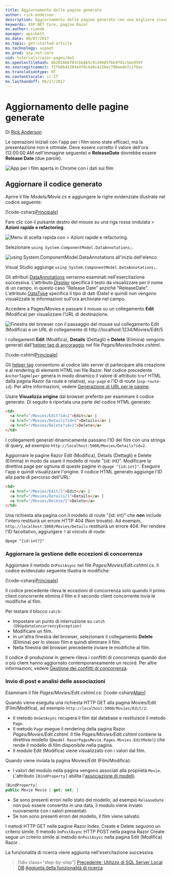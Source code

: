 ```yaml
---
title: Aggiornamento delle pagine generate
author: rick-anderson
description: Aggiornamento delle pagine generate con una migliore visualizzazione.
keywords: ASP.NET Core, pagine Razor
ms.author: riande
manager: wpickett
ms.date: 08/07/2017
ms.topic: get-started-article
ms.technology: aspnet
ms.prod: asp.net-core
uid: tutorials/razor-pages/da1
ms.openlocfilehash: 8b2018bbf83cbb4b5c9139605fbb97d1c5be959f
ms.sourcegitcommit: f2fb0b45284e4f8c4a9c422bec790aede7c1f0ac
ms.translationtype: HT
ms.contentlocale: it-IT
ms.lasthandoff: 08/17/2017
---
```

# <a name="updating-the-generated-pages"></a>Aggiornamento delle pagine generate

Di [Rick Anderson](https://twitter.com/RickAndMSFT)

Le operazioni iniziali con l'app per i film sono state efficaci, ma la presentazione non è ottimale. Deve essere corretto il valore dell'ora (12:00:00 AM nell'immagine seguente) e **ReleaseDate** dovrebbe essere **Release Date** (due parole).

![App per i film aperta in Chrome con i dati sui film](sql/_static/m55.png)

## <a name="update-the-generated-code"></a>Aggiornare il codice generato

Aprire il file *Models/Movie.cs* e aggiungere le righe evidenziate illustrate nel codice seguente:

[!code-csharp[Principale](razor-pages-start/sample/RazorPagesMovie/Models/MovieDate.cs?name=snippet_1&highlight=10-11)]

Fare clic con il pulsante destro del mouse su una riga rossa ondulata > **Azioni rapide e refactoring**.

  ![Menu di scelta rapida con **> Azioni rapide e refactoring**.](da1/qa.png)


Selezionare `using System.ComponentModel.DataAnnotations;`.

  ![using System.ComponentModel.DataAnnotations all'inizio dell'elenco](da1/da.png)

  Visual Studio aggiunge `using System.ComponentModel.DataAnnotations;`.

Gli attributi [DataAnnotations](http://msdn.microsoft.com/library/system.componentmodel.dataannotations.aspx) verranno esaminati nell'esercitazione successiva. L'attributo [Display](https://msdn.microsoft.com/library/system.componentmodel.dataannotations.displayattribute.aspx) specifica il testo da visualizzare per il nome di un campo, in questo caso "Release Date" anziché "ReleaseDate". L'attributo [DataType](https://msdn.microsoft.com/library/system.componentmodel.dataannotations.datatypeattribute.aspx) specifica il tipo di dati (Date) e quindi non vengono visualizzate le informazioni sull'ora archiviate nel campo.

Accedere a Pages/Movies e passare il mouse su un collegamento **Edit** (Modifica) per visualizzare l'URL di destinazione.

![Finestra del browser con il passaggio del mouse sul collegamento Edit (Modifica) e un URL di collegamento di http://localhost:1234/Movies/Edit/5](da1/edit7.png)

I collegamenti **Edit** (Modifica), **Details** (Dettagli) e **Delete** (Elimina) vengono generati dall'[helper tag di ancoraggio](xref:mvc/views/tag-helpers/builtin-th/AnchorTagHelper) nel file *Pages/Movies/Index.cshtml*.

[!code-cshtml[Principale](razor-pages-start\snapshot_sample\RazorPagesMovie\Pages\Movie\Index.cshtml?highlight=16-18&range=32-)]

Gli [helper tag](xref:mvc/views/tag-helpers/intro) consentono al codice lato server di partecipare alla creazione e al rendering di elementi HTML nei file Razor. Nel codice precedente `AnchorTagHelper` genera in modo dinamico il valore di attributo `href` HTML dalla pagina Razor (la route è relativa), `asp-page` e l'ID di route (`asp-route-id`). Per altre informazioni, vedere [Generazione di URL per le pagine](xref:mvc/razor-pages/index#url-generation-for-pages).

Usare **Visualizza origine** dal browser preferito per esaminare il codice generato. Di seguito è riportata una parte del codice HTML generato:

```html
<td>
  <a href="/Movies/Edit?id=1">Edit</a> |
  <a href="/Movies/Details?id=1">Details</a> |
  <a href="/Movies/Delete?id=1">Delete</a>
</td>

```

I collegamenti generati dinamicamente passano l'ID del film con una stringa di query, ad esempio `http://localhost:5000/Movies/Details?id=2`. 

Aggiornare le pagine Razor Edit (Modifica), Details (Dettagli) e Delete (Elimina) in modo da usare il modello di route "{id: int}". Modificare la direttiva page per ognuna di queste pagine in `@page "{id:int}"`. Eseguire l'app e quindi visualizzare l'origine. Il codice HTML generato aggiunge l'ID alla parte di percorso dell'URL:

```html
<td>
  <a href="/Movies/Edit/1">Edit</a> |
  <a href="/Movies/Details/1">Details</a> |
  <a href="/Movies/Delete/1">Delete</a>
</td>
```

Una richiesta alla pagina con il modello di route "{id: int}" che **non** include l'intero restituirà un errore HTTP 404 (Non trovato). Ad esempio, `http://localhost:5000/Movies/Details` restituirà un errore 404. Per rendere l'ID facoltativo, aggiungere `?` al vincolo di route:

 ```cshtml
@page "{id:int?}"
```

### <a name="update-concurrency-exception-handling"></a>Aggiornare la gestione delle eccezioni di concorrenza

Aggiornare il metodo `OnPostAsync` nel file *Pages/Movies/Edit.cshtml.cs*. Il codice evidenziato seguente illustra le modifiche:

[!code-csharp[Principale](razor-pages-start/snapshot_sample/RazorPagesMovie/Pages/Movie/Edit.cshtml.cs?name=snippet1&highlight=17-24)]

Il codice precedente rileva le eccezioni di concorrenza solo quando il primo client concorrente elimina il film e il secondo client concorrente invia le modifiche al film.

Per testare il blocco `catch`:

* Impostare un punto di interruzione su `catch (DbUpdateConcurrencyException)`
* Modificare un film.
* In un'altra finestra del browser, selezionare il collegamento **Delete** (Elimina) per lo stesso film e quindi eliminare il film.
* Nella finestra del browser precedente inviare le modifiche al film.

Il codice di produzione in genere rileva i conflitti di concorrenza quando due o più client hanno aggiornato contemporaneamente un record. Per altre informazioni, vedere [Gestione dei conflitti di concorrenza](xref:data/ef-mvc/concurrency).

### <a name="posting-and-binding-review"></a>Invio di post e analisi delle associazioni

Esaminare il file *Pages/Movies/Edit.cshtml.cs*: [!code-csharp[Main](razor-pages-start/snapshot_sample/RazorPagesMovie/Pages/Movie/Edit.cshtml.cs?name=snippet2)]

Quando viene eseguita una richiesta HTTP GET alla pagina Movies/Edit (Film/Modifica), ad esempio `http://localhost:5000/Movies/Edit/2`:

* Il metodo `OnGetAsync` recupera il film dal database e restituisce il metodo `Page`. 
* Il metodo `Page` esegue il rendering della pagina Razor *Pages/Movies/Edit.cshtml*. Il file *Pages/Movies/Edit.cshtml* contiene la direttiva modello (`@model RazorPagesMovie.Pages.Movies.EditModel`) che rende il modello di film disponibile nella pagina.
* Il modulo Edit (Modifica) viene visualizzato con i valori dal film.

Quando viene inviata la pagina Movies/Edit (Film/Modifica):

* I valori del modulo nella pagina vengono associati alla proprietà `Movie`. L'attributo `[BindProperty]` abilita l'[associazione di modelli](xref:mvc/models/model-binding).

```csharp
[BindProperty]
public Movie Movie { get; set; }
```

* Se sono presenti errori nello stato del modello, ad esempio `ReleaseDate` non può essere convertito in una data, il modulo viene inviato nuovamente con i valori presentati.
* Se non sono presenti errori del modello, il film viene salvato.

I metodi HTTP GET nelle pagine Razor Index, Create e Delete seguono un criterio simile. Il metodo `OnPostAsync` HTTP POST nella pagina Razor Create segue un criterio simile al metodo `OnPostAsync` nella pagina Edit (Modifica) Razor .

La funzionalità di ricerca viene aggiunta nell'esercitazione successiva.

>[!div class="step-by-step"]
[Precedente: Utilizzo di SQL Server Local DB](xref:tutorials/razor-pages/sql)
[Aggiunta della funzionalità di ricerca](xref:tutorials/razor-pages/search)
